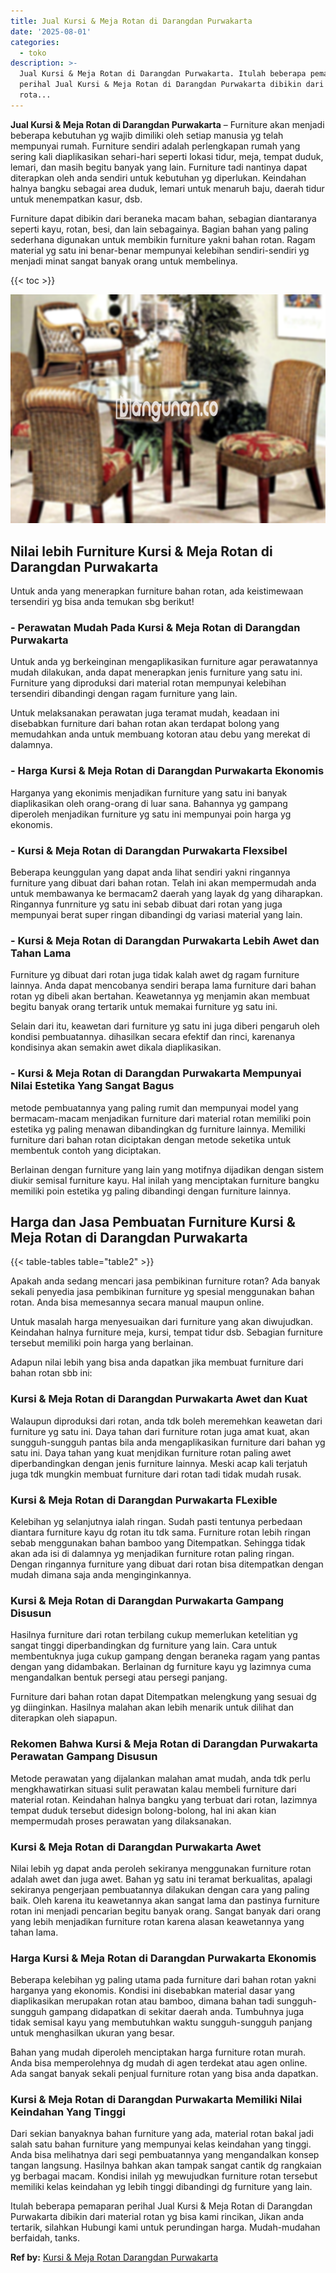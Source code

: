 ```yaml
---
title: Jual Kursi & Meja Rotan di Darangdan Purwakarta
date: '2025-08-01'
categories:
  - toko
description: >-
  Jual Kursi & Meja Rotan di Darangdan Purwakarta. Itulah beberapa pemaparan
  perihal Jual Kursi & Meja Rotan di Darangdan Purwakarta dibikin dari material
  rota...
---
```


**Jual Kursi & Meja Rotan di Darangdan Purwakarta** – Furniture akan menjadi beberapa kebutuhan yg wajib dimiliki oleh setiap manusia yg telah mempunyai rumah. Furniture sendiri adalah perlengkapan rumah yang sering kali diaplikasikan sehari-hari seperti lokasi tidur, meja, tempat duduk, lemari, dan masih begitu banyak yang lain. Furniture tadi nantinya dapat diterapkan oleh anda sendiri untuk kebutuhan yg diperlukan. Keindahan halnya bangku sebagai area duduk, lemari untuk menaruh baju, daerah tidur untuk menempatkan kasur, dsb.

Furniture dapat dibikin dari beraneka macam bahan, sebagian diantaranya seperti kayu, rotan, besi, dan lain sebagainya. Bagian bahan yang paling sederhana digunakan untuk membikin furniture yakni bahan rotan. Ragam material yg satu ini benar-benar mempunyai kelebihan sendiri-sendiri yg menjadi minat sangat banyak orang untuk membelinya.

{{< toc >}}

![Jual Kursi & Meja Rotan di Darangdan Purwakarta](/images/kursi-meja-rotan-murah18.png)

## Nilai lebih Furniture Kursi & Meja Rotan di Darangdan Purwakarta

Untuk anda yang menerapkan furniture bahan rotan, ada keistimewaan tersendiri yg bisa anda temukan sbg berikut!

### \- Perawatan Mudah Pada Kursi & Meja Rotan di Darangdan Purwakarta

Untuk anda yg berkeinginan mengaplikasikan furniture agar perawatannya mudah dilakukan, anda dapat menerapkan jenis furniture yang satu ini. Furniture yang diproduksi dari material rotan mempunyai kelebihan tersendiri dibandingi dengan ragam furniture yang lain.

Untuk melaksanakan perawatan juga teramat mudah, keadaan ini disebabkan furniture dari bahan rotan akan terdapat bolong yang memudahkan anda untuk membuang kotoran atau debu yang merekat di dalamnya.

### \- Harga Kursi & Meja Rotan di Darangdan Purwakarta Ekonomis

Harganya yang ekonimis menjadikan furniture yang satu ini banyak diaplikasikan oleh orang-orang di luar sana. Bahannya yg gampang diperoleh menjadikan furniture yg satu ini mempunyai poin harga yg ekonomis.

### \- Kursi & Meja Rotan di Darangdan Purwakarta Flexsibel

Beberapa keunggulan yang dapat anda lihat sendiri yakni ringannya furniture yang dibuat dari bahan rotan. Telah ini akan mempermudah anda untuk membawanya ke bermacam2 daerah yang layak dg yang diharapkan. Ringannya funrniture yg satu ini sebab dibuat dari rotan yang juga mempunyai berat super ringan dibandingi dg variasi material yang lain.

### \- Kursi & Meja Rotan di Darangdan Purwakarta Lebih Awet dan Tahan Lama

Furniture yg dibuat dari rotan juga tidak kalah awet dg ragam furniture lainnya. Anda dapat mencobanya sendiri berapa lama furniture dari bahan rotan yg dibeli akan bertahan. Keawetannya yg menjamin akan membuat begitu banyak orang tertarik untuk memakai furniture yg satu ini.

Selain dari itu, keawetan dari furniture yg satu ini juga diberi pengaruh oleh kondisi pembuatannya. dihasilkan secara efektif dan rinci, karenanya kondisinya akan semakin awet dikala diaplikasikan.

### \- Kursi & Meja Rotan di Darangdan Purwakarta Mempunyai Nilai Estetika Yang Sangat Bagus

metode pembuatannya yang paling rumit dan mempunyai model yang bermacam-macam menjadikan furniture dari material rotan memiliki poin estetika yg paling menawan dibandingkan dg furniture lainnya. Memiliki furniture dari bahan rotan diciptakan dengan metode seketika untuk membentuk contoh yang diciptakan.

Berlainan dengan furniture yang lain yang motifnya dijadikan dengan sistem diukir semisal furniture kayu. Hal inilah yang menciptakan furniture bangku memiliki poin estetika yg paling dibandingi dengan furniture lainnya.

## Harga dan Jasa Pembuatan Furniture Kursi & Meja Rotan di Darangdan Purwakarta

{{< table-tables table="table2" >}}

Apakah anda sedang mencari jasa pembikinan furniture rotan? Ada banyak sekali penyedia jasa pembikinan furniture yg spesial menggunakan bahan rotan. Anda bisa memesannya secara manual maupun online.

Untuk masalah harga menyesuaikan dari furniture yang akan diwujudkan. Keindahan halnya furniture meja, kursi, tempat tidur dsb. Sebagian furniture tersebut memiliki poin harga yang berlainan.

Adapun nilai lebih yang bisa anda dapatkan jika membuat furniture dari bahan rotan sbb ini:

### Kursi & Meja Rotan di Darangdan Purwakarta Awet dan Kuat

Walaupun diproduksi dari rotan, anda tdk boleh meremehkan keawetan dari furniture yg satu ini. Daya tahan dari furniture rotan juga amat kuat, akan sungguh-sungguh pantas bila anda mengaplikasikan furniture dari bahan yg satu ini. Daya tahan yang kuat menjdikan furniture rotan paling awet diperbandingkan dengan jenis furniture lainnya. Meski acap kali terjatuh juga tdk mungkin membuat furniture dari rotan tadi tidak mudah rusak.

### Kursi & Meja Rotan di Darangdan Purwakarta FLexible

Kelebihan yg selanjutnya ialah ringan. Sudah pasti tentunya perbedaan diantara furniture kayu dg rotan itu tdk sama. Furniture rotan lebih ringan sebab menggunakan bahan bamboo yang Ditempatkan. Sehingga tidak akan ada isi di dalamnya yg menjadikan furniture rotan paling ringan. Dengan ringannya furniture yang dibuat dari rotan bisa ditempatkan dengan mudah dimana saja anda menginginkannya.

### Kursi & Meja Rotan di Darangdan Purwakarta Gampang Disusun

Hasilnya furniture dari rotan terbilang cukup memerlukan ketelitian yg sangat tinggi diperbandingkan dg furniture yang lain. Cara untuk membentuknya juga cukup gampang dengan beraneka ragam yang pantas dengan yang didambakan. Berlainan dg furniture kayu yg lazimnya cuma mengandalkan bentuk persegi atau persegi panjang.

Furniture dari bahan rotan dapat Ditempatkan melengkung yang sesuai dg yg diinginkan. Hasilnya malahan akan lebih menarik untuk dilihat dan diterapkan oleh siapapun.

### Rekomen Bahwa Kursi & Meja Rotan di Darangdan Purwakarta Perawatan Gampang Disusun

Metode perawatan yang dijalankan malahan amat mudah, anda tdk perlu mengkhawatirkan situasi sulit perawatan kalau membeli furniture dari material rotan. Keindahan halnya bangku yang terbuat dari rotan, lazimnya tempat duduk tersebut didesign bolong-bolong, hal ini akan kian mempermudah proses perawatan yang dilaksanakan.

### Kursi & Meja Rotan di Darangdan Purwakarta Awet

Nilai lebih yg dapat anda peroleh sekiranya menggunakan furniture rotan adalah awet dan juga awet. Bahan yg satu ini teramat berkualitas, apalagi sekiranya pengerjaan pembuatannya dilakukan dengan cara yang paling baik. Oleh karena itu keawetannya akan sangat lama dan pastinya furniture rotan ini menjadi pencarian begitu banyak orang. Sangat banyak dari orang yang lebih menjadikan furniture rotan karena alasan keawetannya yang tahan lama.

### Harga Kursi & Meja Rotan di Darangdan Purwakarta Ekonomis

Beberapa kelebihan yg paling utama pada furniture dari bahan rotan yakni harganya yang ekonomis. Kondisi ini disebabkan material dasar yang diaplikasikan merupakan rotan atau bamboo, dimana bahan tadi sungguh-sungguh gampang didapatkan di sekitar daerah anda. Tumbuhnya juga tidak semisal kayu yang membutuhkan waktu sungguh-sungguh panjang untuk menghasilkan ukuran yang besar.

Bahan yang mudah diperoleh menciptakan harga furniture rotan murah. Anda bisa memperolehnya dg mudah di agen terdekat atau agen online. Ada sangat banyak sekali penjual furniture rotan yang bisa anda dapatkan.

### Kursi & Meja Rotan di Darangdan Purwakarta Memiliki Nilai Keindahan Yang Tinggi

Dari sekian banyaknya bahan furniture yang ada, material rotan bakal jadi salah satu bahan furniture yang mempunyai kelas keindahan yang tinggi. Anda bisa melihatnya dari segi pembuatannya yang mengandalkan konsep tangan langsung. Hasilnya bahkan akan tampak sangat cantik dg rangkaian yg berbagai macam. Kondisi inilah yg mewujudkan furniture rotan tersebut memiliki kelas keindahan yg lebih tinggi dibandingi dg furniture yang lain.

Itulah beberapa pemaparan perihal Jual Kursi & Meja Rotan di Darangdan Purwakarta dibikin dari material rotan yg bisa kami rincikan, Jikan anda tertarik, silahkan Hubungi kami untuk perundingan harga. Mudah-mudahan berfaidah, tanks.

**Ref by:** [Kursi & Meja Rotan Darangdan Purwakarta](https://id.wikipedia.org/wiki/Kursi)

